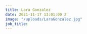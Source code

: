 ```yaml
---
title: Lara Gonzalez
date: 2021-11-17 13:01:00 Z
image: "/uploads/LaraGonzalez.jpg"
job_title: 
---
```


